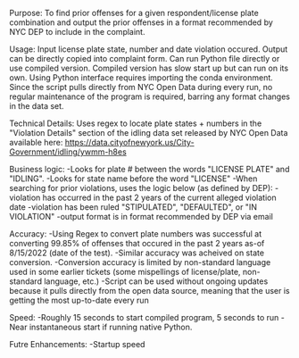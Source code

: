 Purpose: To find prior offenses for a given respondent/license plate combination and output the prior offenses in a format recommended by NYC DEP to include in the complaint.

Usage: Input license plate state, number and date violation occured. Output can be directly copied into complaint form. Can run Python file directly or use compiled version. Compiled version has slow start up but can run on its own. Using Python interface requires importing the conda environment. Since the script pulls directly from NYC Open Data during every run, no regular maintenance of the program is required, barring any format changes in the data set.

Technical Details: Uses regex to locate plate states + numbers in the "Violation Details" section of the idling data set released by NYC Open Data available here: https://data.cityofnewyork.us/City-Government/idling/ywmm-h8es

Business logic:
-Looks for plate # between the words "LICENSE PLATE" and "IDLING".
-Looks for state name before the word "LICENSE"
-When searching for prior violations, uses the logic below (as defined by DEP):
  -violation has occurred in the past 2 years of the current alleged violation date
  -violation has been ruled "STIPULATED", "DEFAULTED", or "IN VIOLATION"
-output format is in format recommended by DEP via email

Accuracy:
-Using Regex to convert plate numbers was successful at converting 99.85% of offenses that occured in the past 2 years as-of 8/15/2022 (date of the test).
-Similar accuracy was acheived on state conversion.
-Conversion accuracy is limited by non-standard language used in some earlier tickets (some mispellings of license/plate, non-standard language, etc.)
-Script can be used without ongoing updates because it pulls directly from the open data source, meaning that the user is getting the most up-to-date every run

Speed:
-Roughly 15 seconds to start compiled program, 5 seconds to run
-Near instantaneous start if running native Python. 

Futre Enhancements:
-Startup speed
